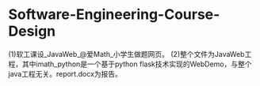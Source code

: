 # Software-Engineering-Course-Design
(1)软工课设_JavaWeb_@爱Math_小学生做题网页。
(2)整个文件为JavaWeb工程，其中imath_python是一个基于python flask技术实现的WebDemo，与整个java工程无关。report.docx为报告。
